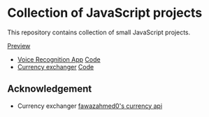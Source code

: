 # Collection of JavaScript projects

This repository contains collection of small JavaScript projects.

[Preview](https://ewa-anna.github.io/Collection/)

- [Voice Recognition App](Voice-recognition-app/index.html) [Code](https://github.com/Ewa-Anna/Collection/tree/main/Voice-recognition-app)
- [Currency exchanger](Currency-exchanger/index.html) [Code](https://github.com/Ewa-Anna/Collection/tree/main/Currency-exchanger)


## Acknowledgement
- Currency exchanger [fawazahmed0's currency api](https://github.com/fawazahmed0/currency-api)